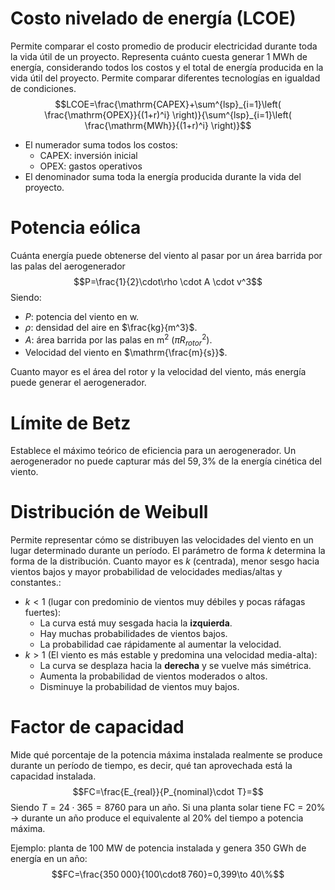# Costo nivelado de energía (LCOE)
Permite comparar el costo promedio de producir electricidad durante toda la vida útil de un proyecto. Representa cuánto cuesta generar $1 \ \mathrm{MWh}$ de energía, considerando todos los costos y el total de energía producida en la vida útil del proyecto. Permite comparar diferentes tecnologías en igualdad de condiciones.
$$LCOE=\frac{\mathrm{CAPEX}+\sum^{lsp}_{i=1}\left( \frac{\mathrm{OPEX}}{(1+r)^i} \right)}{\sum^{lsp}_{i=1}\left( \frac{\mathrm{MWh}}{(1+r)^i} \right)}$$
- El numerador suma todos los costos: 
	- $\mathrm{CAPEX}$: inversión inicial
	- $\mathrm{OPEX}$: gastos operativos
- El denominador suma toda la energía producida durante la vida del proyecto.

# Potencia eólica
Cuánta energía puede obtenerse del viento al pasar por un área barrida por las palas del aerogenerador
$$P=\frac{1}{2}\cdot\rho \cdot A \cdot v^3$$
Siendo:
- $P$: potencia del viento en $\mathrm{w}$.
- $\rho$: densidad del aire en $\frac{kg}{m^3}$.
- $A$: área barrida por las palas en $\mathrm{m}^2$ ($\pi R_{rotor}^2$).
- Velocidad del viento en $\mathrm{\frac{m}{s}}$.

Cuanto mayor es el área del rotor y la velocidad del viento, más energía puede generar el aerogenerador.

# Límite de Betz
Establece el máximo teórico de eficiencia para un aerogenerador. Un aerogenerador no puede capturar más del $59,3\%$ de la energía cinética del viento.

# Distribución de Weibull
Permite representar cómo se distribuyen las velocidades del viento en un lugar determinado durante un período.
El parámetro de forma $k$ determina la forma de la distribución. Cuanto mayor es $k$ (centrada), menor sesgo hacia vientos bajos y mayor probabilidad de velocidades medias/altas y constantes.:
- $k<1$ (lugar con predominio de vientos muy débiles y pocas ráfagas fuertes):
	- La curva está muy sesgada hacia la **izquierda**.
	- Hay muchas probabilidades de vientos bajos.
	- La probabilidad cae rápidamente al aumentar la velocidad.
- $k>1$ (El viento es más estable y predomina una velocidad media-alta):
	- La curva se desplaza hacia la **derecha** y se vuelve más simétrica.
	- Aumenta la probabilidad de vientos moderados o altos.
	- Disminuye la probabilidad de vientos muy bajos.

# Factor de capacidad
Mide qué porcentaje de la potencia máxima instalada realmente se produce durante un período de tiempo, es decir, qué tan aprovechada está la capacidad instalada.
$$FC=\frac{E_{real}}{P_{nominal}\cdot T}=$$
Siendo $T=24\cdot 365=8 760$ para un año.
Si una planta solar tiene FC = 20% → durante un año produce el equivalente al 20% del tiempo a potencia máxima.

Ejemplo: planta de $100 \ \mathrm{MW}$ de potencia instalada y genera $350 \ \mathrm{GWh}$ de energía en un año:
$$FC=\frac{350 000}{100\cdot8 760}=0,399\to 40\%$$

